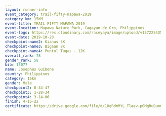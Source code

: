 ```yaml
---
layout: runner-info 
event_category: trail-fifty-mapawa-2019 
category_km: 15KM 
event-title: TRAIL FIFTY MAPAWA 2019  
event-location: Mapawa Nature Park, Cagayan de Oro, Philippines 
event-logo: https://res.cloudinary.com/raceyaya/image/upload/v1572254355/logo/trail-fifty-mapawa_fizjmb.jpg 
event-date: 2019-10-20 
checkpoint-name2: Kianus 3K 
checkpoint-name3: Bigaan 8K 
checkpoint-name4: Puntol Tugas - 12K 
overall_rank: 78
gender_rank: 58
bib: 15077
name: Josephus Guibone
country: Philippines
category: 15km
gender: Male
checkpoint2: 0-34-47
checkpoint3: 1-28-34
checkpoint4: 3-14-06
finish: 4-15-22
certificate: https://drive.google.com/file/d/1UqRdmMYL_Tlaev-p0MgRuDuomr1ir1Ck/view?usp=sharing
---
```

